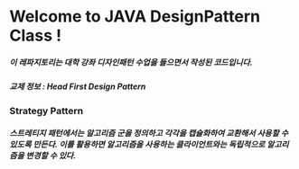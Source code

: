 # Welcome to JAVA DesignPattern Class !
##### 이 레파지토리는 대학 강좌 디자인패턴 수업을 들으면서 작성된 코드입니다.
##### 교제 정보 : Head First Design Pattern

### Strategy Pattern
##### 스트레티지 패턴에서는 알고리즘 군을 정의하고 각각을 캡슐화하여 교환해서 사용할 수 있도록 만든다. 이를 활용하면 알고리즘을 사용하는 클라이언트와는 독립적으로 알고리즘을 변경할 수 있다.